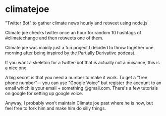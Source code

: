 # climatejoe
"Twitter Bot" to gather climate news hourly and retweet using node.js


Climate joe checks twitter once an hour for random 10 hashtags of #climatechange and then retweets one of them.

Climate joe was mainly just a fun project I decided to throw together one morning after being inspired by the [Partially Derivative](http://www.partiallyderivative.com/) podcast.

If you want a skeleton for a twitter-bot that is actually not a nuisance, this is a nice one.

A big secret is that you need a number to make it work. To get a "free phone number"-- you can use "Google Voice" but register the account to an email which is your email + something @gmail.com.
There's a few tutorials on google for setting up google voice.

Anyway, I probably won't maintain Climate joe past where he is now, but feel free to fork him and make him do silly things.
